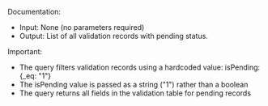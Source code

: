 Documentation:
- Input: None (no parameters required)
- Output: List of all validation records with pending status.

Important:
- The query filters validation records using a hardcoded value: isPending: {_eq: "1"}
- The isPending value is passed as a string ("1") rather than a boolean
- The query returns all fields in the validation table for pending records